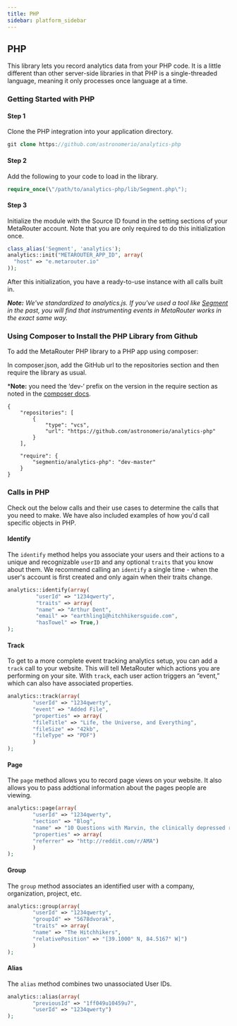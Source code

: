 ```yaml
---
title: PHP
sidebar: platform_sidebar
---
```



## PHP

This library lets you record analytics data from your PHP code. It is a little different than other server-side libraries in that PHP is a single-threaded language, meaning it only processes once language at a time.

### Getting Started with PHP

#### Step 1

Clone the PHP integration into your application directory.

```php
git clone https://github.com/astronomerio/analytics-php
```

#### Step 2

Add the following to your code to load in the library.

```php
require_once(\"/path/to/analytics-php/lib/Segment.php\");
```

#### Step 3

Initialize the module with the Source ID found in the setting sections of your MetaRouter account. Note that you are only required to do this initialization once.

```php
class_alias('Segment', 'analytics');
analytics::init("METAROUTER_APP_ID", array(
  "host" => "e.metarouter.io"
));
```

After this initialization, you have a ready-to-use instance with all calls built in.

***Note:** We've standardized to analytics.js. If you've used a tool like [Segment](https://segment.com/) in the past, you will find that instrumenting events in MetaRouter works in the exact same way.*


### Using Composer to Install the PHP Library from Github

To add the MetaRouter PHP library to a PHP app using composer:

In composer.json, add the GitHub url to the repositories section and then require the library as usual.

***Note:** you need the ‘dev-‘ prefix on the version in the require section as noted in the [composer docs](https://getcomposer.org/doc/05-repositories.md#loading-a-package-from-a-vcs-repository).

```
{
    "repositories": [
        {
            "type": "vcs",
            "url": "https://github.com/astronomerio/analytics-php"
        }
    ],

    "require": {
        "segmentio/analytics-php": "dev-master"
    }
}

```

### Calls in PHP

Check out the below calls and their use cases to determine the calls that you need to make. We have also included examples of how you'd call specific objects in PHP.

#### Identify

The `identify` method helps you associate your users and their actions to a unique and recognizable `userID` and any optional `traits` that you know about them. We recommend calling an `identify` a single time - when the user's account is first created and only again when their traits change.

```php
analytics::identify(array(
         "userId" => "1234qwerty",
         "traits" => array(
         "name" => "Arthur Dent",
         "email" => "earthling1@hitchhikersguide.com",
         "hasTowel" => True,)
);
```

#### Track

To get to a more complete event tracking analytics setup, you can add a `track` call to your website. This will tell MetaRouter which actions you are performing on your site. With `track`, each user action triggers an “event,” which can also have associated properties.

```php
analytics::track(array(
        "userId" => "1234qwerty",
        "event" => "Added File",
        "properties" => array(
        "fileTitle" => "Life, the Universe, and Everything",
        "fileSize" => "42kb",
        "fileType" => "PDF")
        )
);
```

#### Page

The `page` method allows you to record page views on your website. It also allows you to pass addtional information about the pages people are viewing.

```php
analytics::page(array(
        "userId" => "1234qwerty",
        "section" => "Blog",
        "name" => "10 Questions with Marvin, the clinically depressed robot",
        "properties" => array(
        "referrer" => "http://reddit.com/r/AMA")
        )
);
```

#### Group

The `group` method associates an identified user with a company, organization, project, etc.

```php
analytics::group(array(
        "userId" => "1234qwerty",
        "groupId" => "5678dvorak",
        "traits" => array(
        "name" => "The Hitchhikers",
        "relativePosition" => "[39.1000° N, 84.5167° W]")
        )
);
```

#### Alias

The `alias` method combines two unassociated User IDs.

```php
analytics::alias(array(
        "previousId" => "1ff049u10459u7",
        "userId" => "1234qwerty")
);
```
